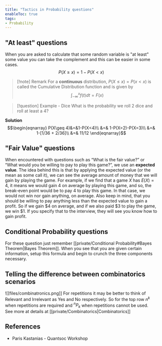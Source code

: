 ```yaml
---
title: "Tactics in Probability questions"
enableToc: true
tags:
- Probability
---
```

## "At least" questions
When you are asked to calculate that some random variable is "at least" some value you can take the complement and this can be easier in some cases.
$$P(X\geq x)=1-P(X<x)$$
>[!note] Remark
>For a **continuous** distribution, $P(X\leq x)=P(x<x)$ is called the Cumulative Distribution function and is given by
>$$\int_{-\infty}^{x}f(t)dt=F(x)$$


>[!question] Example - Dice
>What is the probability we roll 2 dice and roll at least a 4?

**Solution**
$$\begin{eqnarray}
P(X\geq 4)&=&1-P(X<4)\\
&=& 1-P(X=2)-P(X=3)\\
&=& 1-[1/36 + 2/36]\\
&=& 11/12
\end{eqnarray}$$

## "Fair Value" questions
When encountered with questions such as “What is the fair value?” or “What would you be willing to pay to play this game?”, we use an **expected value**. The idea behind this is that by applying the expected value (or the mean as some call it), we can see the average amount of money that we will gain by playing the game. For example, if we find that a game $X$ has $E(X) = 4$, it means we would gain 4 on average by playing this game, and so, the break-even point would be to pay 4 to play this game. In that case, we would not win nor gain anything, on average. Also keep in mind, that you should be willing to pay anything less than the expected value to gain a profit. So if we gain $4 on average, and if we also paid $3 to play the game, we win $1. If you specify that to the interview, they will see you know how to gain profit.

## Conditional Probability questions
For these question just remember [[private/Conditional Probability#Bayes Theorem|Bayes Theorem]]. When you see that you are given certain information, setup this formula and begin to crunch the three components necessary.

## Telling the difference between combinatorics scenarios
![[files/combinatronics.png]]
For repetitions it may be better to think of Relevant and Irrelevant as Yes and No respectively. So for the top row $n^k$ when repetitions are required and $^{n}P_k$ when repetitions cannot be used.  
See more at details at [[private/Combinatorics|Combinatorics]]

## References
- Paris Kastanias - Quantsoc Workshop